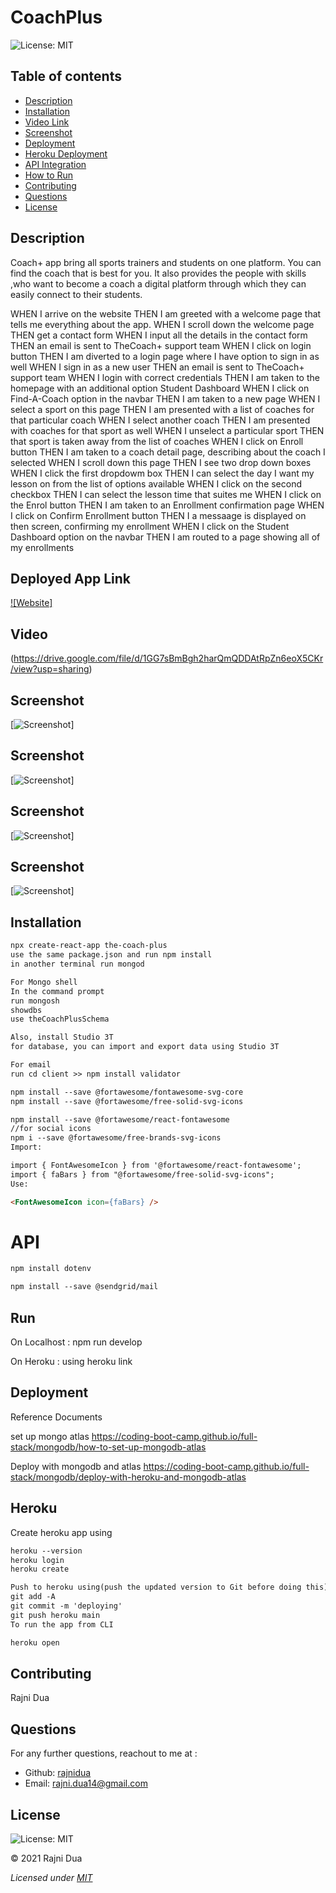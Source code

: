 # CoachPlus

![License: MIT](https://img.shields.io/badge/License-MIT-yellow.svg)

## Table of contents

- [Description](#Description)
- [Installation](#Installation)
- [Video Link](#Video)
- [Screenshot](#Screenshot)
- [Deployment](#Deployment)
- [Heroku Deployment](#Heroku)
- [API Integration](#API)
- [How to Run](#Run)
- [Contributing](#Contributing)
- [Questions](#Questions)
- [License](#License)

## Description

Coach+ app bring all sports trainers and students on one platform. You can find the coach that is best for you.
It also provides the people with skills ,who want to become a coach a digital platform through which they can easily connect to their students.

WHEN I arrive on the website
THEN I am greeted with a welcome page that tells me everything about the app.
WHEN I scroll down the welcome page
THEN get a contact form
WHEN I input all the details in the contact form
THEN an email is sent to TheCoach+ support team
WHEN I click on login button
THEN I am diverted to a login page where I have option to sign in as well
WHEN I sign in as a new user
THEN an email is sent to TheCoach+ support team
WHEN I login with correct credentials
THEN I am taken to the homepage with an additional option Student Dashboard
WHEN I click on Find-A-Coach option in the navbar
THEN I am taken to a new page
WHEN I select a sport on this page
THEN I am presented with a list of coaches for that particular coach
WHEN I select another coach
THEN I am presented with coaches for that sport as well
WHEN I unselect a particular sport
THEN that sport is taken away from the list of coaches
WHEN I click on Enroll button
THEN I am taken to a coach detail page, describing about the coach I selected
WHEN I scroll down this page
THEN I see two drop down boxes
WHEN I click the first dropdowm box
THEN I can select the day I want my lesson on from the list of options available
WHEN I click on the second checkbox
THEN I can select the lesson time that suites me
WHEN I click on the Enrol button
THEN I am taken to an Enrollment confirmation page
WHEN I click on Confirm Enrollment button
THEN I a messaage is displayed on then screen, confirming my enrollment
WHEN I click on the Student Dashboard option on the navbar
THEN I am routed to a page showing all of my enrollments

## Deployed App Link

[![Website]](https://boiling-garden-36543.herokuapp.com/)

## Video

(https://drive.google.com/file/d/1GG7sBmBgh2harQmQDDAtRpZn6eoX5CKr/view?usp=sharing)

## Screenshot

[![Screenshot](./images/CoachPlusScreenshot1.gif)]

## Screenshot

[![Screenshot](./images/CoachPlusScreenshot2.gif)]

## Screenshot

[![Screenshot](./images/CoachPlusScreenshot3.gif)]

## Screenshot

[![Screenshot](./images/CoachPlusScreenshot4.gif)]

## Installation

```md
npx create-react-app the-coach-plus
use the same package.json and run npm install
in another terminal run mongod

For Mongo shell
In the command prompt
run mongosh
showdbs
use theCoachPlusSchema

Also, install Studio 3T
for database, you can import and export data using Studio 3T

For email
run cd client >> npm install validator

npm install --save @fortawesome/fontawesome-svg-core
npm install --save @fortawesome/free-solid-svg-icons

npm install --save @fortawesome/react-fontawesome
//for social icons
npm i --save @fortawesome/free-brands-svg-icons
Import:

import { FontAwesomeIcon } from '@fortawesome/react-fontawesome';
import { faBars } from "@fortawesome/free-solid-svg-icons";
Use:

<FontAwesomeIcon icon={faBars} />
```

# API

```md
npm install dotenv

npm install --save @sendgrid/mail
```

## Run

On Localhost : npm run develop

On Heroku : using heroku link

## Deployment

Reference Documents

set up mongo atlas https://coding-boot-camp.github.io/full-stack/mongodb/how-to-set-up-mongodb-atlas

Deploy with mongodb and atlas https://coding-boot-camp.github.io/full-stack/mongodb/deploy-with-heroku-and-mongodb-atlas

## Heroku

Create heroku app using

```md
heroku --version
heroku login
heroku create
```

```md
Push to heroku using(push the updated version to Git before doing this)
git add -A
git commit -m 'deploying'
git push heroku main
To run the app from CLI

heroku open
```

## Contributing

Rajni Dua

## Questions

For any further questions, reachout to me at :

- Github: [rajnidua](https://github.com/rajnidua)
- Email: rajni.dua14@gmail.com

## License

![License: MIT](https://img.shields.io/badge/License-MIT-yellow.svg)

&copy; 2021 Rajni Dua

_Licensed under [MIT](./license)_
